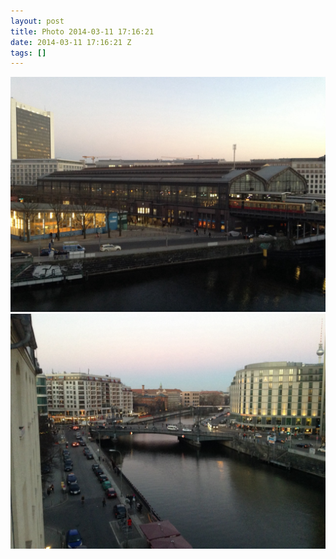 ```yaml
---
layout: post
title: Photo 2014-03-11 17:16:21
date: 2014-03-11 17:16:21 Z
tags: []
---
```

![](/media/2014/03/79274051062_0.jpg)
![](/media/2014/03/79274051062_1.jpg)
